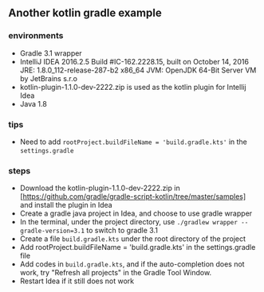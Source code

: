 Another kotlin gradle example
----------------

### environments
* Gradle 3.1 wrapper
* IntelliJ IDEA 2016.2.5
Build #IC-162.2228.15, built on October 14, 2016
JRE: 1.8.0_112-release-287-b2 x86_64
JVM: OpenJDK 64-Bit Server VM by JetBrains s.r.o
* kotlin-plugin-1.1.0-dev-2222.zip is used as the kotlin plugin for Intellij Idea
* Java 1.8

### tips
* Need to add `rootProject.buildFileName = 'build.gradle.kts'` in the `settings.gradle`

### steps
* Download the kotlin-plugin-1.1.0-dev-2222.zip in [https://github.com/gradle/gradle-script-kotlin/tree/master/samples] and install the plugin in Idea
* Create a gradle java project in Idea, and choose to use gradle wrapper
* In the terminal, under the project directory, use `./gradlew wrapper --gradle-version=3.1` to switch to gradle 3.1
* Create a file `build.gradle.kts` under the root directory of the project
* Add rootProject.buildFileName = 'build.gradle.kts' in the settings.gradle file
* Add codes in `build.gradle.kts`, and if the auto-completion does not work, try "Refresh all projects" in the Gradle Tool Window.
* Restart Idea if it still does not work
